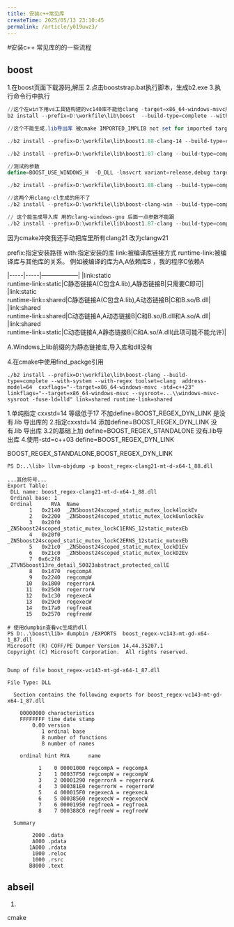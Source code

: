 ```yaml
---
title: 安装c++常见库
createTime: 2025/05/13 23:10:45
permalink: /article/y019uwz3/
---
```

#安装c++ 常见库的的一些流程


## boost
1.在boost页面下载源码,解压
2.点击booststrap.bat执行脚本，生成b2.exe
3.执行命令行中执行
```powershell
//这个在win下用vs工具链构建的vc140库不能给clang -target=x86_64-windows-msvc用
b2 install --prefix=D:\workfile\lib\boost  --build-type=complete --with-regex address-model=64 link= static runtime-link=shared

//这个不能生成.lib导出库 被cmake IMPORTED_IMPLIB not set for imported target "Boost::regex" configuration"Debug". 拒绝

./b2 install --prefix=D:\workfile\lib\boost1.88-clang-14 --build-type=complete toolset=clang address-model=64 link=shared runtime-link=shared --with-system --with-regex define=BOOST_USE_WINDOWS_H,BOOST_REGEX_STANDALONE,REGEX_FOUND,BOOST_REGEX_DYN_LINK  cxxflags="--target=x86_64-windows-msvc -std=c++14 --sysroot=D:\\workfile\\compiler\\windows-msvc-sysroot" linkflags="--target=x86_64-windows-msvc --sysroot=D:\\workfile\\compiler\\windows-msvc-sysroot -fuse-ld=lld —D_DLL=1 -lmsvcrt" 

./b2 install --prefix=D:\workfile\lib\boost1.87-clang --build-type=complete --with-regex --with-system toolset=clang  address-model=64 cxxflags="--target=x86_64-windows-msvc -std=c++23" linkflags="--target=x86_64-windows-msvc --sysroot=D:\\workfile\\compiler\\windows-msvc-sysroot -fuse-ld=link" define=BOOST_USE_WINDOWS_H link=shared runtime-link=shared

//测试的参数
define=BOOST_USE_WINDOWS_H  -D_DLL -lmsvcrt variant=release,debug target-os=windows

./b2 install --prefix=D:\workfile\lib\boost1.88-clang --build-type=complete --with-system --with-regex toolset=clang  address-model=64  cxxflags="--target=x86_64-windows-msvc -std=c++23" linkflags=" --sysroot=D:\\workfile\\compiler\\windows-msvc-sysroot" link=shared runtime-link=shared

//这两个用clang-cl生成的用不了
./b2 install --prefix=D:\workfile\lib\boost-clang-win --build-type=complete --with-regex --with-system toolset=clang-win  address-model=64  cxxflags="--target=x86_64-windows-msvc /std:c++latest /Zc:__cplusplus" define=BOOST_USE_WINDOWS_H link=shared runtime-link=shared

// 这个能生成导入库 用的clang-windows-gnu 后面一点参数不能跟
./b2 install --prefix=D:\workfile\lib\boost1.87-clang --build-type=complete --with-system --with-regex toolset=clang  address-model=64
```
因为cmake冲突我还手动把库里所有clang21 改为clangw21

prefix:指定安装路径
with:指定安装的库
link:被编译库链接方式
runtime-link:被编译库与其他库的关系。
例如被编译的库为A,A依赖库B ，我的程序C依赖A

|-----|-----|——————|
|link:static<br>runtime-link=static|C静态链接A(C包含A.lib),A静态链接B|只需要C即可|
|link:static<br>runtime-link=shared|C静态链接A(C包含A.lib),A动态链接B|C和B.so/B.dll|
|link:shared<br>runtime-link=shared|C动态链接A,A动态链接B|C和B.so/B.dll和A.so/A.dll|
|link:shared<br>runtime-link=static|C动态链接A,A静态链接B|C和A.so/A.dll(此项可能不能允许)|


A.Windows上lib前缀的为静态链接库,导入库和dll没有

4.在cmake中使用find_packge引用
```shell
./b2 install --prefix=D:\workfile\lib\boost-clang --build-type=complete --with-system --with-regex toolset=clang  address-model=64  cxxflags="--target=x86_64-windows-msvc -std=c++23" linkflags="--target=x86_64-windows-msvc --sysroot=...\\windows-msvc-sysroot -fuse-ld=lld" link=shared runtime-link=shared
```
1.单纯指定 cxxstd=14 等级低于17 不加define=BOOST_REGEX_DYN_LINK
是没有.lib 导出库的
2.指定cxxstd=14 添加define=BOOST_REGEX_DYN_LINK
没有.lib 导出库
3.2的基础上加 define=BOOST_REGEX_STANDALONE
没有.lib导出库
4.使用-std=c++03 define=BOOST_REGEX_DYN_LINK

BOOST_REGEX_STANDALONE,BOOST_REGEX_DYN_LINK

```shell
PS D:..\lib> llvm-objdump -p boost_regex-clang21-mt-d-x64-1_88.dll

...其他符号...
Export Table:
 DLL name: boost_regex-clang21-mt-d-x64-1_88.dll
 Ordinal base: 1
 Ordinal      RVA  Name
       1   0x2140  _ZN5boost24scoped_static_mutex_lock4lockEv
       2   0x2200  _ZN5boost24scoped_static_mutex_lock6unlockEv
       3   0x20f0  _ZN5boost24scoped_static_mutex_lockC1ERNS_12static_mutexEb
       4   0x20f0  _ZN5boost24scoped_static_mutex_lockC2ERNS_12static_mutexEb
       5   0x21c0  _ZN5boost24scoped_static_mutex_lockD1Ev
       6   0x21c0  _ZN5boost24scoped_static_mutex_lockD2Ev
       7  0x6c2f8  _ZTVN5boost13re_detail_50023abstract_protected_callE
       8   0x1470  regcompA
       9   0x2240  regcompW
      10   0x1800  regerrorA
      11   0x25d0  regerrorW
      12   0x1c30  regexecA
      13   0x29c0  regexecW
      14   0x17a0  regfreeA
      15   0x2570  regfreeW

# 使用dumpbin查看vc生成的dll
PS D:..\boost\lib> dumpbin /EXPORTS  boost_regex-vc143-mt-gd-x64-1_87.dll
Microsoft (R) COFF/PE Dumper Version 14.44.35207.1
Copyright (C) Microsoft Corporation.  All rights reserved.


Dump of file boost_regex-vc143-mt-gd-x64-1_87.dll

File Type: DLL

  Section contains the following exports for boost_regex-vc143-mt-gd-x64-1_87.dll

    00000000 characteristics
    FFFFFFFF time date stamp
        0.00 version
           1 ordinal base
           8 number of functions
           8 number of names

    ordinal hint RVA      name

          1    0 00001000 regcompA = regcompA
          2    1 00037F50 regcompW = regcompW
          3    2 00001290 regerrorA = regerrorA
          4    3 000381E0 regerrorW = regerrorW
          5    4 000015F0 regexecA = regexecA
          6    5 00038560 regexecW = regexecW
          7    6 00001950 regfreeA = regfreeA
          8    7 000388C0 regfreeW = regfreeW

  Summary

        2000 .data
        A000 .pdata
       1A000 .rdata
        1000 .reloc
        1000 .rsrc
       B8000 .text
```


## abseil
1.


cmake 